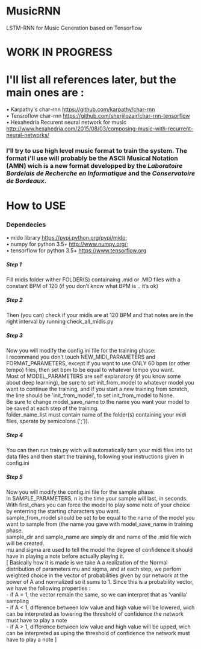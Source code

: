 # MusicRNN
LSTM-RNN for Music Generation based on Tensorflow

# WORK IN PROGRESS

# I'll list all references later, but the main ones are :
• Karpathy's char-rnn https://github.com/karpathy/char-rnn  
• Tensroflow char-rnn https://github.com/sherjilozair/char-rnn-tensorflow  
• Hexahedria Recurent neural network for music http://www.hexahedria.com/2015/08/03/composing-music-with-recurrent-neural-networks/  

### I'll try to use high level music format to train the system.  The format i'll use will probably be the ASCII Musical Notation (AMN) wich is a new format developped by the _Laboratoire Bordelais de Recherche en Informatique_ and the _Conservatoire de Bordeaux_.  

# How to USE

### Dependecies

• mido library https://pypi.python.org/pypi/mido;  
• numpy for python 3.5+ http://www.numpy.org/;  
• tensorflow for python 3.5+ https://www.tensorflow.org  

##### Step 1
Fill midis folder wither FOLDER(S) containaing .mid or .MID files with a constant BPM of 120 (if you don’t know what BPM is .. it’s ok)

##### Step 2
Then (you can) check if your midis are at 120 BPM and that notes are in the right interval by running check_all_midis.py

##### Step 3
Now you will modify the config.ini file for the training phase:  
I recommand you don't touch NEW\_MIDI\_PARAMETERS and FORMAT\_PARAMETERS, except if you want to use ONLY 60 bpm (or other tempo) files, then set bpm to be equal to whatever tempo you want.  
Most of MODEL\_PARAMETERS are self explanatory (if you know some about deep learning), be sure to set init\_from\_model to whatever model you want to continue the training, and if you start a new training from scratch, the line should be 'init\_from\_model', to set init\_from\_model to None.  
Be sure to change model\_save\_name to the name you want your model to be saved at each step of the training.   
folder\_name\_list must contain name of the folder(s) containing your midi files, sperate by semicolons (';')).  

##### Step 4
You can then run train.py wich will automatically turn your midi files into txt data files and then start the training, following your instructions given in config.ini

##### Step 5
Now you will modify the config.ini file for the sample phase:   
In SAMPLE\_PARAMETERS, n is the time your sample will last, in seconds.   
With first\_chars you can force the model to play some note of your choice by enterring the starting characters you want.   
sample\_from\_model should be set to be equal to the name of the model you want to sample from (the name you gave with model\_save\_name in training phase.   
sample\_dir and sample\_name are simply dir and name of the .mid file wich will be created.   
mu and sigma are used to tell the model the degree of confidence it should have in playing a note before actually playing it.   
    [  Basically how it is made is we take A a realization of the Normal distribution of parameters mu and sigma, and at each step, we        perfom weighted choice in the vector of probabilities given by our network at the power of A and normalized so it sums to 1. Since      this is a probability vector, we have the following properties :   
      -  if A = 1, the vector remain the same, so we can interpret that as 'vanilla' sampling   
      -  if A < 1, difference between low value and high value will be lowered, wich can be interpreted as lowering the threshold of          confidence the network must have to play a note  
      -  if A > 1, difference between low value and high value will be upped, wich can be interpreted as uping the threshold of             confidence the network must have to play a note  ] 
